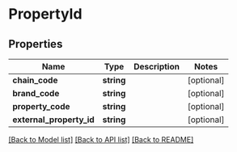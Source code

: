 # PropertyId

## Properties
Name | Type | Description | Notes
------------ | ------------- | ------------- | -------------
**chain_code** | **string** |  | [optional] 
**brand_code** | **string** |  | [optional] 
**property_code** | **string** |  | [optional] 
**external_property_id** | **string** |  | [optional] 

[[Back to Model list]](../README.md#documentation-for-models) [[Back to API list]](../README.md#documentation-for-api-endpoints) [[Back to README]](../README.md)

